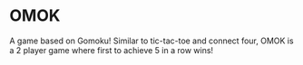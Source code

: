 # OMOK
A game based on Gomoku! Similar to tic-tac-toe and connect four, OMOK is a 2 player game where first to achieve 5 in a row wins! 

